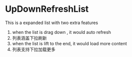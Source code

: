 UpDownRefreshList
=================

This is a expanded list with two extra features

1. when the list is drag down , it would auto refresh
1. 列表涵盖下拉刷新
2. when the list is lift to the end, it would load more content
2. 列表支持下拉加载更多

